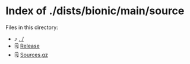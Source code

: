 
# Index of ./dists/bionic/main/source
Files in this directory:
- ⤴ [../](../)
- 🗒 [Release](Release)
- 🗒 [Sources.gz](Sources.gz)
